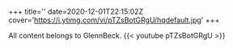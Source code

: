 +++
title=''
date=2020-12-01T22:15:02Z
cover='https://i.ytimg.com/vi/pTZsBotGRgU/hqdefault.jpg'
+++

All content belongs to GlennBeck.
{{< youtube pTZsBotGRgU >}}
